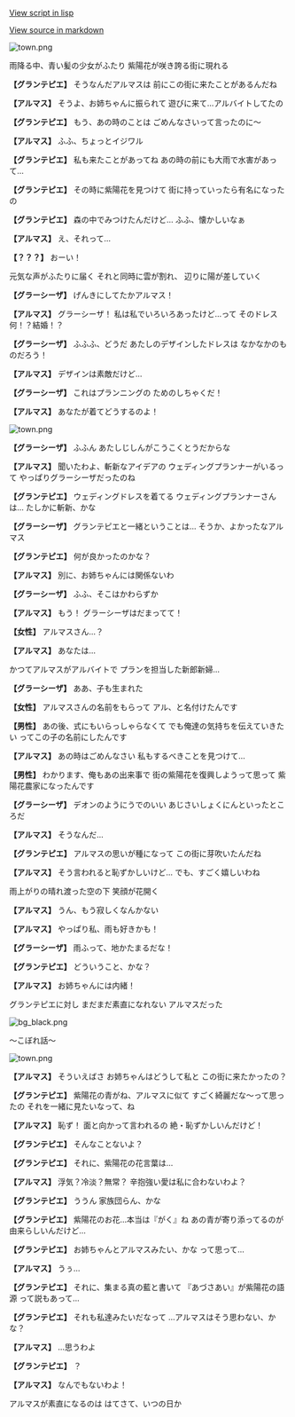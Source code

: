 [View script in lisp](../scripts/202206160.txt)

[View source in markdown](202206160.md)

![town.png](../images/backgrounds/town.png)

雨降る中、青い髪の少女がふたり
紫陽花が咲き誇る街に現れる

**【グランテピエ】**
そうなんだアルマスは
前にこの街に来たことがあるんだね

**【アルマス】**
そうよ、お姉ちゃんに振られて
遊びに来て…アルバイトしてたの

**【グランテピエ】**
もう、あの時のことは
ごめんなさいって言ったのに～

**【アルマス】**
ふふ、ちょっとイジワル

**【グランテピエ】**
私も来たことがあってね
あの時の前にも大雨で水害があって…

**【グランテピエ】**
その時に紫陽花を見つけて
街に持っていったら有名になったの

**【グランテピエ】**
森の中でみつけたんだけど…
ふふ、懐かしいなぁ

**【アルマス】**
え、それって…

**【？？？】**
おーい！

元気な声がふたりに届く
それと同時に雲が割れ、
辺りに陽が差していく

**【グラーシーザ】**
げんきにしてたかアルマス！

**【アルマス】**
グラーシーザ！
私は私でいろいろあったけど…って
そのドレス何！？結婚！？

**【グラーシーザ】**
ふふふ、どうだ
あたしのデザインしたドレスは
なかなかのものだろう！

**【アルマス】**
デザインは素敵だけど…

**【グラーシーザ】**
これはプランニングの
ためのしちゃくだ！

**【アルマス】**
あなたが着てどうするのよ！

![town.png](../images/backgrounds/town.png)

**【グラーシーザ】**
ふふん
あたしじしんがこうこくとうだからな

**【アルマス】**
聞いたわよ、斬新なアイデアの
ウェディングプランナーがいるって
やっぱりグラーシーザだったのね

**【グランテピエ】**
ウェディングドレスを着てる
ウェディングプランナーさんは…
たしかに斬新、かな

**【グラーシーザ】**
グランテピエと一緒ということは…
そうか、よかったなアルマス

**【グランテピエ】**
何が良かったのかな？

**【アルマス】**
別に、お姉ちゃんには関係ないわ

**【グラーシーザ】**
ふふ、そこはかわらずか

**【アルマス】**
もう！
グラーシーザはだまってて！

**【女性】**
アルマスさん…？

**【アルマス】**
あなたは…

かつてアルマスがアルバイトで
プランを担当した新郎新婦…

**【グラーシーザ】**
ああ、子も生まれた

**【女性】**
アルマスさんの名前をもらって
アル、と名付けたんです

**【男性】**
あの後、式にもいらっしゃらなくて
でも俺達の気持ちを伝えていきたい
ってこの子の名前にしたんです

**【アルマス】**
あの時はごめんなさい
私もするべきことを見つけて…

**【男性】**
わかります、俺もあの出来事で
街の紫陽花を復興しようって思って
紫陽花農家になったんです

**【グラーシーザ】**
デオンのようにうでのいい
あじさいしょくにんといったところだ

**【アルマス】**
そうなんだ…

**【グランテピエ】**
アルマスの思いが種になって
この街に芽吹いたんだね

**【アルマス】**
そう言われると恥ずかしいけど…
でも、すごく嬉しいわね

雨上がりの晴れ渡った空の下
笑顔が花開く

**【アルマス】**
うん、もう寂しくなんかない

**【アルマス】**
やっぱり私、雨も好きかも！

**【グラーシーザ】**
雨ふって、地かたまるだな！

**【グランテピエ】**
どういうこと、かな？

**【アルマス】**
お姉ちゃんには内緒！

グランテピエに対し
まだまだ素直になれない
アルマスだった

![bg_black.png](../images/backgrounds/bg_black.png)

～こぼれ話～

![town.png](../images/backgrounds/town.png)

**【アルマス】**
そういえばさ
お姉ちゃんはどうして私と
この街に来たかったの？

**【グランテピエ】**
紫陽花の青がね、アルマスに似て
すごく綺麗だな～って思ったの
それを一緒に見たいなって、ね

**【アルマス】**
恥ず！
面と向かって言われるの
絶・恥ずかしいんだけど！

**【グランテピエ】**
そんなことないよ？

**【グランテピエ】**
それに、紫陽花の花言葉は…

**【アルマス】**
浮気？冷淡？無常？
辛抱強い愛は私に合わないわよ？

**【グランテピエ】**
ううん
家族団らん、かな

**【グランテピエ】**
紫陽花のお花…本当は『がく』ね
あの青が寄り添ってるのが
由来らしいんだけど…

**【グランテピエ】**
お姉ちゃんとアルマスみたい、かな
って思って…

**【アルマス】**
うぅ…

**【グランテピエ】**
それに、集まる真の藍と書いて
『あづさあい』が紫陽花の語源
って説もあって…

**【グランテピエ】**
それも私達みたいだなって
…アルマスはそう思わない、かな？

**【アルマス】**
…思うわよ

**【グランテピエ】**
？

**【アルマス】**
なんでもないわよ！

アルマスが素直になるのは
はてさて、いつの日か
